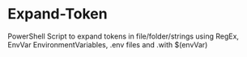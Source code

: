 # Expand-Token
PowerShell Script to expand tokens in file/folder/strings using RegEx, EnvVar EnvironmentVariables, .env files and .with $(envVar)
